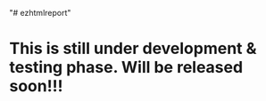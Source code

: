 "# ezhtmlreport"
<h1>This is still under development & testing phase. Will be released soon!!!</h1> 
